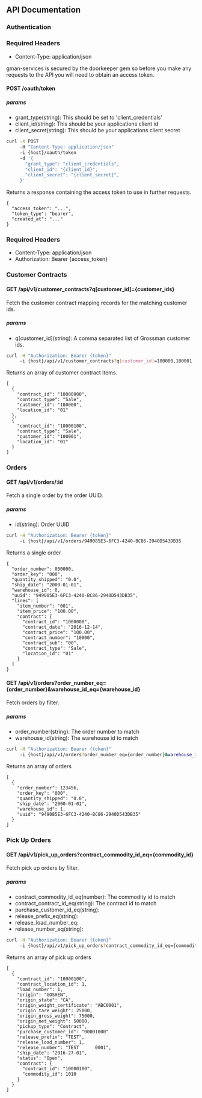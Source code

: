 ## API Documentation

### Authentication

### Required Headers
* Content-Type: application/json

gman-services is secured by the doorkeeper gem so before you make any requests
to the API you will need to obtain an access token.

#### POST /oauth/token

##### params
* grant_type(string):    This should be set to 'client_credentials'
* client_id(string):     This should be your applications client id
* client_secret(string): This should be your applications client secret

```bash
curl -X POST
     -H "Content-Type: application/json"
     -i {host}/oauth/token
     -d '{
       "grant_type": "client_credentials",
       "client_id": "{client_id}",
       "client_secret": "{client_secret}",
     }'
```

Returns a response containing the access token to use in further requests.

```
{
  "access_token": "...",
  "token_type": "bearer",
  "created_at": "..."
}
```

### Required Headers
* Content-Type: application/json
* Authorization: Bearer {access_token}

### Customer Contracts

#### GET /api/v1/customer_contracts?q[customer_id]={customer_ids}

Fetch the customer contract mapping records for the matching customer ids.

##### params
* q\[customer_id\](string): A comma separated list of Grossman customer ids.

```bash
curl -H "Authorization: Bearer {token}"
     -i {host}/api/v1/customer_contracts?q[customer_id]=100000,100001
```

Returns an array of customer contract items.

```
[
  {
    "contract_id": "10000000",
    "contract_type": "Sale",
    "customer_id": "100000",
    "location_id": "01"
  },
  {
    "contract_id": "10000100",
    "contract_type": "Sale",
    "customer_id": "100001",
    "location_id": "01"
  }
]
```

### Orders

#### GET /api/v1/orders/:id

Fetch a single order by the order UUID.

##### params
* id(string): Order UUID

```bash
curl -H "Authorization: Bearer {token}"
     -i {host}/api/v1/orders/949085E3-6FC3-4240-BC86-2940D543DB35
```

Returns a single order

```
{
  "order_number": 000000,
  "order_key": "000",
  "quantity_shipped": "0.0",
  "ship_date": "2000-01-01",
  "warehouse_id": 0,
  "uuid": "949085E3-6FC3-4240-BC86-2940D543DB35",
  "lines": [
    "item_number": "001",
    "item_price": "100.00",
    "contract": {
      "contract_id": "1000000",
      "contract_date": "2016-12-14",
      "contract_price": "100.00",
      "contract_number": "10000",
      "contract_sub": "00",
      "contract_type": "Sale",
      "location_id": "01"
    }
  ]
}
```

#### GET /api/v1/orders?order_number_eq={order_number}&warehouse_id_eq={warehouse_id}

Fetch orders by filter.

##### params
* order_number(string): The order number to match
* warehouse_id(string): The warehouse id to match

```bash
curl -H "Authorization: Bearer {token}"
     -i {host}/api/v1/orders?order_number_eq={order_number}&warehouse_id_eq={warehouse_id}
```

Returns an array of orders

```
[
  {
    "order_number": 123456,
    "order_key": "000",
    "quantity_shipped": "0.0",
    "ship_date": "2000-01-01",
    "warehouse_id": 1,
    "uuid": "949085E3-6FC3-4240-BC86-2940D543DB35"
  }
]
```

### Pick Up Orders

#### GET /api/v1/pick_up_orders?contract_commodity_id_eq={commodity_id}

Fetch pick up orders by filter.

##### params
* contract_commodity_id_eq(number): The commodity id to match
* contract_contract_id_eq(string): The contract id to match
* purchase_customer_id_eq(string):
* release_prefix_eq(string):
* release_load_number_eq:
* release_number_eq(string):

```bash
curl -H "Authorization: Bearer {token}"
     -i {host}/api/v1/pick_up_orders?contract_commodity_id_eq={commodity_id}
```

Returns an array of pick up orders

```
[
  {
    "contract_id": "10000100",
    "contract_location_id": 1,
    "load_number": 1,
    "origin": "GOSHEN",
    "origin_state": "CA",
    "origin_weight_certificate": "ABC0001",
    "origin_tare_weight": 25000,
    "origin_gross_weight": 75000,
    "origin_net_weight": 50000,
    "pickup_type": "Contract",
    "purchase_customer_id": "00001000"
    "release_prefix": "TEST",
    "release_load_number": 1,
    "release_number": "TEST      0001",
    "ship_date": "2016-27-01",
    "status": "Open",
    "contract": {
      "contract_id": "10000100",
      "commodity_id": 1010
    }
  }
]
```
